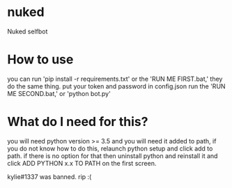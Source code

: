 # nuked
Nuked selfbot


# How to use

you can run 'pip install -r requirements.txt' or the 'RUN ME FIRST.bat,' they do the same thing.
put your token and password in config.json
run the 'RUN ME SECOND.bat,' or 'python bot.py'

# What do I need for this?
you will need python version >= 3.5 and you will need it added to path, if you do not know how to do this, relaunch python setup and click add to path. if there is no option for that then uninstall python and reinstall it and click ADD PYTHON x.x TO PATH on the first screen.

kylie#1337 was banned. rip :(





